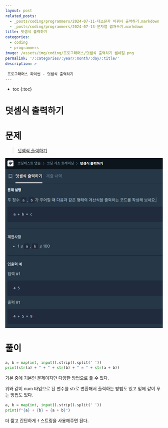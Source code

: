 ```yaml
---
layout: post
related_posts: 
  - _posts/coding/programmers/2024-07-11-대소문자 바꿔서 출력하기.markdown
  - _posts/coding/programmers/2024-07-13-문자열 겹쳐쓰기.markdown
title: 덧셈식 출력하기
categories:
  - coding
  - programmers
image: /assets/img/coding/프로그래머스/덧셈식 출력하기 썸네일.png
permalink: '/:categories/:year/:month/:day/:title/'
description: >

 프로그래머스 파이썬 - 덧셈식 출력하기
---
```


* toc
{:toc}

# 덧셈식 출력하기

# 문제

> <a href="https://school.programmers.co.kr/learn/courses/30/lessons/181947">덧셈식 출력하기</a>

<img src="/assets/img/coding/프로그래머스/덧셈식 출력하기 문제.png" />

# 풀이

```python
a, b = map(int, input().strip().split(' '))
print(str(a) + " + " + str(b) + " = " + str(a + b))
```

기본 중에 기본인 문제이지만 다양한 방법으로 풀 수 있다.

위와 같이 num 타입으로 된 변수를 str로 변환해서 출력하는 방법도 있고 밑에 같이 푸는 방법도 있다.

```python
a, b = map(int, input().strip().split(' '))
print(f"{a} + {b} = {a + b}")
```

더 짧고 간단하게 `f` 스트링을 사용해주면 된다.

